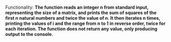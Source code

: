 Functionality: **The function reads an integer n from standard input, representing the size of a matrix, and prints the sum of squares of the first n natural numbers and twice the value of n. It then iterates n times, printing the values of i and the range from n to 1 in reverse order, twice for each iteration. The function does not return any value, only producing output to the console.**